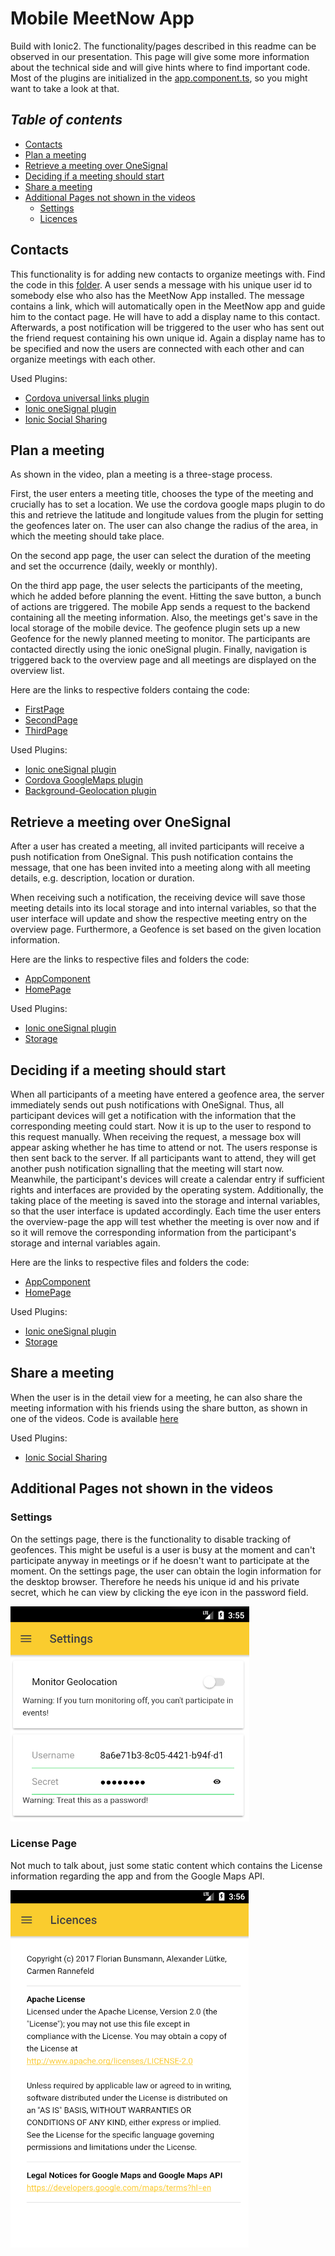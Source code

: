 # Mobile MeetNow App
Build with Ionic2. The functionality/pages described in this readme can be observed in our presentation. This page will
give some more information about the technical side and will give hints where to find important code. Most of the plugins are initialized in the [app.component.ts](./src/app/app.component.ts), so you might want to take a look at that.

## _Table of contents_
+ [Contacts](#contacts)
+ [Plan a meeting](#plan-a-meeting)
+ [Retrieve a meeting over OneSignal](#retrive-a-meeting-over-OneSignal)
+ [Deciding if a meeting should start](#deciding-if-a-meeting-should-start)
+ [Share a meeting](#share-a-meeting)
+ [Additional Pages not shown in the videos](#additional-pages-not-shown-in-the-videos)
  - [Settings](#settings)
  - [Licences](#licences)


## Contacts
This functionality is for adding new contacts to organize meetings with. Find the code
in this [folder](./src/pages/contacts). A user sends a message with his unique user id to somebody else who also has the
MeetNow App installed. The message contains a link, which will automatically open in the MeetNow app and guide him to 
the contact page. He will have to add a display name to this contact. Afterwards, a post notification will be triggered
to the user who has sent out the friend request containing his own unique id. Again a display name has to be specified 
and now the users are connected with each other and can organize meetings with each other.

Used Plugins:
- [Cordova universal links plugin](https://github.com/nordnet/cordova-universal-links-plugin)
- [Ionic oneSignal plugin](https://documentation.onesignal.com/v3.0/docs/ionic-sdk-setup)
- [Ionic Social Sharing](https://ionicframework.com/docs/native/social-sharing)

## Plan a meeting
As shown in the video, plan a meeting is a three-stage process. 

First, the user enters a meeting title, chooses the type
of the meeting and crucially has to set a location. We use the cordova google maps plugin to do this and retrieve the
latitude and longitude values from the plugin for setting the geofences later on. The user can also change the radius of
the area, in which the meeting should take place.

On the second app page, the user can select the duration of the meeting and set the occurrence (daily, weekly or monthly).

On the third app page, the user selects the participants of the meeting, which he added before planning the event. Hitting 
the save button, a bunch of actions are triggered. The mobile App sends a request to the backend containing all the 
meeting information. Also, the meetings get's save in the local storage of the mobile device. The geofence plugin sets
up a new Geofence for the newly planned meeting to monitor. The participants are contacted directly using the ionic 
oneSignal plugin. Finally, navigation is triggered back to the overview page and all meetings are displayed on the 
overview list.

Here are the links to respective folders containg the code:
- [FirstPage](./src/pages/plan-event)
- [SecondPage](./src/pages/plan-event2) 
- [ThirdPage](./src/pages/plan-event3)

Used Plugins:
- [Ionic oneSignal plugin](https://documentation.onesignal.com/v3.0/docs/ionic-sdk-setup)
- [Cordova GoogleMaps plugin](https://github.com/mapsplugin/cordova-plugin-googlemaps)
- [Background-Geolocation plugin](https://github.com/transistorsoft/cordova-background-geolocation-lt)

## Retrieve a meeting over OneSignal
After a user has created a meeting, all invited participants will receive a push 
notification from OneSignal. This push notification contains the message, that one
has been invited into a meeting along with all meeting details, e.g. description, location or duration.

When receiving such a notification, the receiving device will save those meeting details 
into its local storage and into internal variables, so that the user interface
will update and show the respective meeting entry on the overview page. Furthermore, a Geofence is
set based on the given location information.

Here are the links to respective files and folders the code:
- [AppComponent](./src/app/app.component.ts)
- [HomePage](./src/pages/home/)

Used Plugins:
- [Ionic oneSignal plugin](https://documentation.onesignal.com/v3.0/docs/ionic-sdk-setup)
- [Storage](https://ionicframework.com/docs/storage/)


## Deciding if a meeting should start
When all participants of a meeting have entered a geofence area, the server immediately sends out push notifications
with OneSignal. Thus, all participant devices will get a notification with the information that the
corresponding meeting could start. Now it is up to the user to respond to this request manually. When receiving the request,
a message box will appear asking whether he has time to attend or not. The users response is then sent back to the server. If all
participants want to attend, they will get another push notification signalling that the meeting will start now.
Meanwhile, the participant's devices will create a calendar entry if sufficient rights and interfaces are provided by the
operating system. Additionally, the taking place of the meeting is saved into the storage and internal variables, so that
the user interface is updated accordingly. Each time the user enters the overview-page the app will test whether the meeting
is over now and if so it will remove the corresponding information from the participant's storage and internal variables again.

Here are the links to respective files and folders the code:
- [AppComponent](./src/app/app.component.ts)
- [HomePage](./src/pages/home/)

Used Plugins:
- [Ionic oneSignal plugin](https://documentation.onesignal.com/v3.0/docs/ionic-sdk-setup)
- [Storage](https://ionicframework.com/docs/storage/)



## Share a meeting
When the user is in the detail view for a meeting, he can also share the meeting information with his friends using the
share button, as shown in one of the videos. Code is available [here](./src/pages/viewScheduledEvent)

Used Plugins:
- [Ionic Social Sharing](https://ionicframework.com/docs/native/social-sharing)

## Additional Pages not shown in the videos

### Settings
On the settings page, there is the functionality to disable tracking of geofences. This might be useful is a user is 
busy at the moment and can't participate anyway in meetings or if he doesn't want to participate at the moment.
On the settings page, the user can obtain the login information for the desktop browser. Therefore he needs his unique
id and his private secret, which he can view by clicking the eye icon in the password field.

![SettingsPage](./SettingsPage.png "SettingsPage")


### License Page
Not much to talk about, just some static content which contains the License information regarding the app and from the
Google Maps API.

![Licences](./Licences.png "Licenses")
